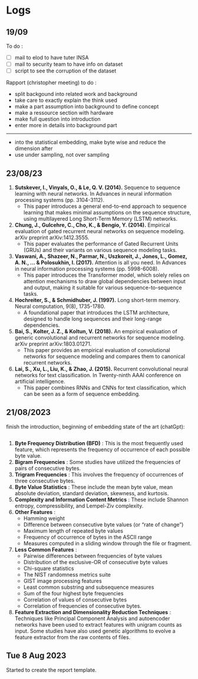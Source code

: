 # Logs

## 19/09

To do :

* [ ] mail to elod to have tuter INSA
* [ ] mail to security team to have info on dataset
* [ ] script to see the corruption of the dataset

Rapport (christopher meeting) to do :

* split backgound into related work and background
* take care to exactly explain the think used
* make a part assumption into background to define concept
* make a ressource section with hardware
* make full question into introduction
* enter more in details into background part

---

* into the statistical embedding, make byte wise and reduce the dimension after
* use under sampling, not over sampling

## 23/08/23

1. **Sutskever, I., Vinyals, O., & Le, Q. V. (2014).** Sequence to sequence learning with neural networks. In Advances in neural information processing systems (pp. 3104-3112).
   * This paper introduces a general end-to-end approach to sequence learning that makes minimal assumptions on the sequence structure, using multilayered Long Short-Term Memory (LSTM) networks.
2. **Chung, J., Gulcehre, C., Cho, K., & Bengio, Y. (2014).** Empirical evaluation of gated recurrent neural networks on sequence modeling. arXiv preprint arXiv:1412.3555.
   * This paper evaluates the performance of Gated Recurrent Units (GRUs) and their variants on various sequence modeling tasks.
3. **Vaswani, A., Shazeer, N., Parmar, N., Uszkoreit, J., Jones, L., Gomez, A. N., ... & Polosukhin, I. (2017).** Attention is all you need. In Advances in neural information processing systems (pp. 5998-6008).
   * This paper introduces the Transformer model, which solely relies on attention mechanisms to draw global dependencies between input and output, making it suitable for various sequence-to-sequence tasks.
4. **Hochreiter, S., & Schmidhuber, J. (1997).** Long short-term memory. Neural computation, 9(8), 1735-1780.
   * A foundational paper that introduces the LSTM architecture, designed to handle long sequences and their long-range dependencies.
5. **Bai, S., Kolter, J. Z., & Koltun, V. (2018).** An empirical evaluation of generic convolutional and recurrent networks for sequence modeling. arXiv preprint arXiv:1803.01271.
   * This paper provides an empirical evaluation of convolutional networks for sequence modeling and compares them to canonical recurrent networks.
6. **Lai, S., Xu, L., Liu, K., & Zhao, J. (2015).** Recurrent convolutional neural networks for text classification. In Twenty-ninth AAAI conference on artificial intelligence.
   * This paper combines RNNs and CNNs for text classification, which can be seen as a form of sequence embedding.

## 21/08/2023

finish the introduction, beginning of embedding state of the art (chatGpt):

```shell

```

1. **Byte Frequency Distribution (BFD)** : This is the most frequently used feature, which represents the frequency of occurrence of each possible byte value.
2. **Bigram Frequencies** : Some studies have utilized the frequencies of pairs of consecutive bytes.
3. **Trigram Frequencies** : This involves the frequency of occurrences of three consecutive bytes.
4. **Byte Value Statistics** : These include the mean byte value, mean absolute deviation, standard deviation, skewness, and kurtosis.
5. **Complexity and Information Content Metrics** : These include Shannon entropy, compressibility, and Lempel-Ziv complexity.
6. **Other Features** :
   * Hamming weight
   * Difference between consecutive byte values (or “rate of change”)
   * Maximum length of repeated byte values
   * Frequency of occurrence of bytes in the ASCII range
   * Measures computed in a sliding window through the file or fragment.
7. **Less Common Features** :
   * Pairwise differences between frequencies of byte values
   * Distribution of the exclusive-OR of consecutive byte values
   * Chi-square statistics
   * The NIST randomness metrics suite
   * GIST image processing features
   * Least common substring and subsequence measures
   * Sum of the four highest byte frequencies
   * Correlation of values of consecutive bytes
   * Correlation of frequencies of consecutive bytes.
8. **Feature Extraction and Dimensionality Reduction Techniques** : Techniques like Principal Component Analysis and autoencoder networks have been used to extract features with unigram counts as input. Some studies have also used genetic algorithms to evolve a feature extractor from the raw contents of files.

## Tue 8 Aug 2023

Started to create the report template.

